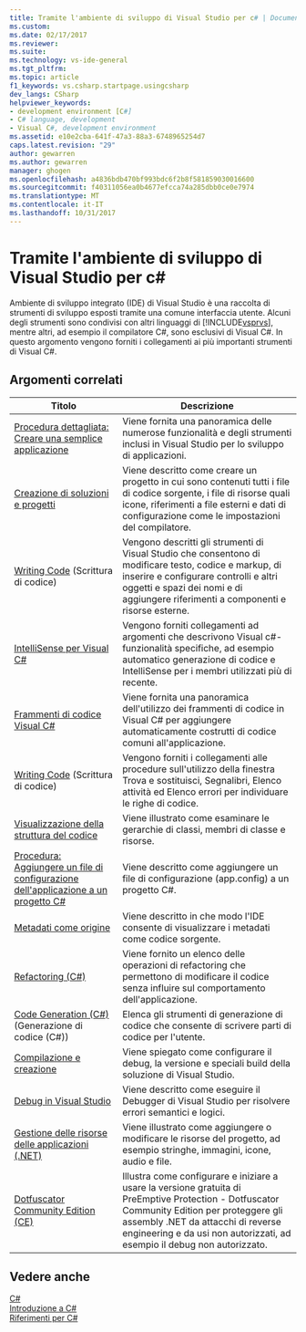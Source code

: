 ```yaml
---
title: Tramite l'ambiente di sviluppo di Visual Studio per c# | Documenti Microsoft
ms.custom: 
ms.date: 02/17/2017
ms.reviewer: 
ms.suite: 
ms.technology: vs-ide-general
ms.tgt_pltfrm: 
ms.topic: article
f1_keywords: vs.csharp.startpage.usingcsharp
dev_langs: CSharp
helpviewer_keywords:
- development environment [C#]
- C# language, development
- Visual C#, development environment
ms.assetid: e10e2cba-641f-47a3-88a3-6748965254d7
caps.latest.revision: "29"
author: gewarren
ms.author: gewarren
manager: ghogen
ms.openlocfilehash: a4836bdb470bf993bdc6f2b8f581859030016600
ms.sourcegitcommit: f40311056ea0b4677efcca74a285dbb0ce0e7974
ms.translationtype: MT
ms.contentlocale: it-IT
ms.lasthandoff: 10/31/2017
---
```

# <a name="using-the-visual-studio-development-environment-for-c"></a>Tramite l'ambiente di sviluppo di Visual Studio per c# #
Ambiente di sviluppo integrato (IDE) di Visual Studio è una raccolta di strumenti di sviluppo esposti tramite una comune interfaccia utente. Alcuni degli strumenti sono condivisi con altri linguaggi di [!INCLUDE[vsprvs](../code-quality/includes/vsprvs_md.md)], mentre altri, ad esempio il compilatore C#, sono esclusivi di Visual C#. In questo argomento vengono forniti i collegamenti ai più importanti strumenti di Visual C#.  
  
## <a name="related-topics"></a>Argomenti correlati  
  
|Titolo|Descrizione|  
|-----------|-----------------|  
|[Procedura dettagliata: Creare una semplice applicazione](../ide/walkthrough-create-a-simple-application-with-visual-csharp-or-visual-basic.md)|Viene fornita una panoramica delle numerose funzionalità e degli strumenti inclusi in Visual Studio per lo sviluppo di applicazioni.|  
|[Creazione di soluzioni e progetti](../ide/creating-solutions-and-projects.md)|Viene descritto come creare un progetto in cui sono contenuti tutti i file di codice sorgente, i file di risorse quali icone, riferimenti a file esterni e dati di configurazione come le impostazioni del compilatore.|  
|[Writing Code](../ide/writing-code-in-the-code-and-text-editor.md) (Scrittura di codice)|Vengono descritti gli strumenti di Visual Studio che consentono di modificare testo, codice e markup, di inserire e configurare controlli e altri oggetti e spazi dei nomi e di aggiungere riferimenti a componenti e risorse esterne.|  
|[IntelliSense per Visual C#](../ide/visual-csharp-intellisense.md)|Vengono forniti collegamenti ad argomenti che descrivono Visual c#-funzionalità specifiche, ad esempio automatico generazione di codice e IntelliSense per i membri utilizzati più di recente.|  
|[Frammenti di codice Visual C#](../ide/visual-csharp-code-snippets.md)|Viene fornita una panoramica dell'utilizzo dei frammenti di codice in Visual C# per aggiungere automaticamente costrutti di codice comuni all'applicazione.|  
|[Writing Code](../ide/writing-code-in-the-code-and-text-editor.md) (Scrittura di codice)|Vengono forniti i collegamenti alle procedure sull'utilizzo della finestra Trova e sostituisci, Segnalibri, Elenco attività ed Elenco errori per individuare le righe di codice.|  
|[Visualizzazione della struttura del codice](../ide/viewing-the-structure-of-code.md)|Viene illustrato come esaminare le gerarchie di classi, membri di classe e risorse.|  
|[Procedura: Aggiungere un file di configurazione dell'applicazione a un progetto C#](../csharp-ide/how-to-add-an-application-configuration-file-to-a-csharp-project.md)|Viene descritto come aggiungere un file di configurazione (app.config) a un progetto C#.|  
|[Metadati come origine](../csharp-ide/metadata-as-source.md)|Viene descritto in che modo l'IDE consente di visualizzare i metadati come codice sorgente.|  
|[Refactoring (C#)](../csharp-ide/refactoring-csharp.md)|Viene fornito un elenco delle operazioni di refactoring che permettono di modificare il codice senza influire sul comportamento dell'applicazione.|  
|[Code Generation (C#)](../csharp-ide/code-generation-csharp.md) (Generazione di codice (C#))|Elenca gli strumenti di generazione di codice che consente di scrivere parti di codice per l'utente.|  
|[Compilazione e creazione](../ide/compiling-and-building-in-visual-studio.md)|Viene spiegato come configurare il debug, la versione e speciali build della soluzione di Visual Studio.|  
|[Debug in Visual Studio](../debugger/debugging-in-visual-studio.md)|Viene descritto come eseguire il Debugger di Visual Studio per risolvere errori semantici e logici.|  
|[Gestione delle risorse delle applicazioni (.NET)](../ide/managing-application-resources-dotnet.md)|Viene illustrato come aggiungere o modificare le risorse del progetto, ad esempio stringhe, immagini, icone, audio e file.|  
|[Dotfuscator Community Edition (CE)](../ide/dotfuscator/index.md)|Illustra come configurare e iniziare a usare la versione gratuita di PreEmptive Protection - Dotfuscator Community Edition per proteggere gli assembly .NET da attacchi di reverse engineering e da usi non autorizzati, ad esempio il debug non autorizzato.|  
  
## <a name="see-also"></a>Vedere anche  
 [C#](/dotnet/csharp/csharp)   
 [Introduzione a C#](/dotnet/csharp/getting-started/getting-started-with-csharp)   
 [Riferimenti per C#](/dotnet/csharp/language-reference/index)
